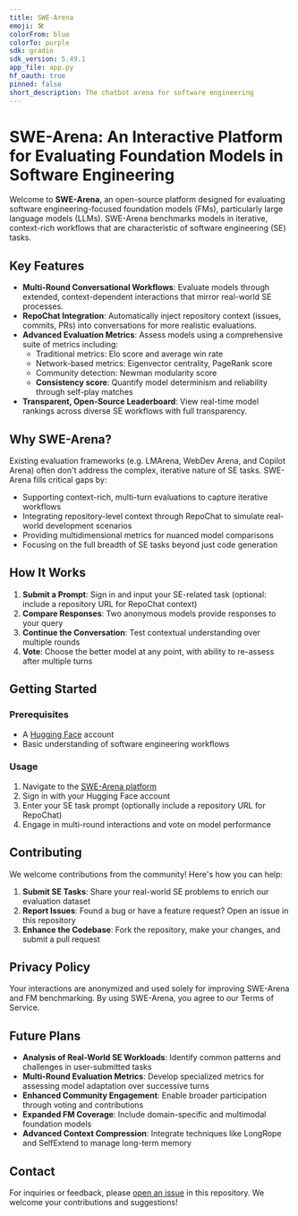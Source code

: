 ```yaml
---
title: SWE-Arena
emoji: 🛠️
colorFrom: blue
colorTo: purple
sdk: gradio
sdk_version: 5.49.1
app_file: app.py
hf_oauth: true
pinned: false
short_description: The chatbot arena for software engineering
---
```


# SWE-Arena: An Interactive Platform for Evaluating Foundation Models in Software Engineering

Welcome to **SWE-Arena**, an open-source platform designed for evaluating software engineering-focused foundation models (FMs), particularly large language models (LLMs). SWE-Arena benchmarks models in iterative, context-rich workflows that are characteristic of software engineering (SE) tasks.

## Key Features

- **Multi-Round Conversational Workflows**: Evaluate models through extended, context-dependent interactions that mirror real-world SE processes.
- **RepoChat Integration**: Automatically inject repository context (issues, commits, PRs) into conversations for more realistic evaluations.
- **Advanced Evaluation Metrics**: Assess models using a comprehensive suite of metrics including:
  - Traditional metrics: Elo score and average win rate
  - Network-based metrics: Eigenvector centrality, PageRank score
  - Community detection: Newman modularity score
  - **Consistency score**: Quantify model determinism and reliability through self-play matches
- **Transparent, Open-Source Leaderboard**: View real-time model rankings across diverse SE workflows with full transparency.

## Why SWE-Arena?

Existing evaluation frameworks (e.g. LMArena, WebDev Arena, and Copilot Arena) often don't address the complex, iterative nature of SE tasks. SWE-Arena fills critical gaps by:

- Supporting context-rich, multi-turn evaluations to capture iterative workflows
- Integrating repository-level context through RepoChat to simulate real-world development scenarios
- Providing multidimensional metrics for nuanced model comparisons
- Focusing on the full breadth of SE tasks beyond just code generation

## How It Works

1. **Submit a Prompt**: Sign in and input your SE-related task (optional: include a repository URL for RepoChat context)
2. **Compare Responses**: Two anonymous models provide responses to your query
3. **Continue the Conversation**: Test contextual understanding over multiple rounds
4. **Vote**: Choose the better model at any point, with ability to re-assess after multiple turns

## Getting Started

### Prerequisites

- A [Hugging Face](https://huggingface.co) account
- Basic understanding of software engineering workflows

### Usage

1. Navigate to the [SWE-Arena platform](https://huggingface.co/spaces/SE-Arena/Software-Engineering-Arena)
2. Sign in with your Hugging Face account
3. Enter your SE task prompt (optionally include a repository URL for RepoChat)
4. Engage in multi-round interactions and vote on model performance

## Contributing

We welcome contributions from the community! Here's how you can help:

1. **Submit SE Tasks**: Share your real-world SE problems to enrich our evaluation dataset
2. **Report Issues**: Found a bug or have a feature request? Open an issue in this repository
3. **Enhance the Codebase**: Fork the repository, make your changes, and submit a pull request

## Privacy Policy

Your interactions are anonymized and used solely for improving SWE-Arena and FM benchmarking. By using SWE-Arena, you agree to our Terms of Service.

## Future Plans

- **Analysis of Real-World SE Workloads**: Identify common patterns and challenges in user-submitted tasks
- **Multi-Round Evaluation Metrics**: Develop specialized metrics for assessing model adaptation over successive turns
- **Enhanced Community Engagement**: Enable broader participation through voting and contributions
- **Expanded FM Coverage**: Include domain-specific and multimodal foundation models
- **Advanced Context Compression**: Integrate techniques like LongRope and SelfExtend to manage long-term memory

## Contact

For inquiries or feedback, please [open an issue](https://github.com/SE-Arena/Software-Engineering-Arena/issues/new) in this repository. We welcome your contributions and suggestions!
